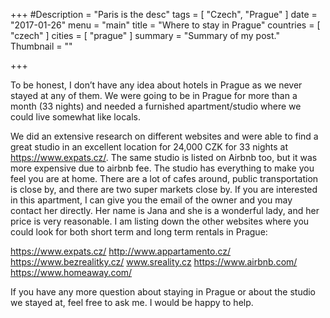 +++
#Description = "Paris is the desc"
tags = [ "Czech", "Prague" ]
date = "2017-01-26"
menu = "main"
title = "Where to stay in Prague"
countries = [ "czech" ]
cities = [ "prague" ]
summary = "Summary of my post."
Thumbnail = ""

+++

To be honest, I don’t have any idea about hotels in Prague as we never stayed at any of them. We were going to be in Prague for more than a month (33 nights) and needed a furnished apartment/studio where we could live somewhat like locals.

We did an extensive research on different websites and were able to find a great studio in an excellent location for 24,000 CZK for 33 nights at https://www.expats.cz/. The same studio is listed on Airbnb too, but it was more expensive due to airbnb fee. The studio has everything to make you feel you are at home. There are a lot of cafes around, public transportation is close by, and there are two super markets close by. If you are interested in this apartment, I can give you the email of the owner and you may contact her directly. Her name is Jana and she is a wonderful lady, and her price is very reasonable. I am listing down the other websites where you could look for both short term and long term rentals in Prague:

https://www.expats.cz/
http://www.appartamento.cz/
https://www.bezrealitky.cz/
www.sreality.cz
https://www.airbnb.com/
https://www.homeaway.com/

If you have any more question about staying in Prague or about the studio we stayed at, feel free to ask me. I would be happy to help.
